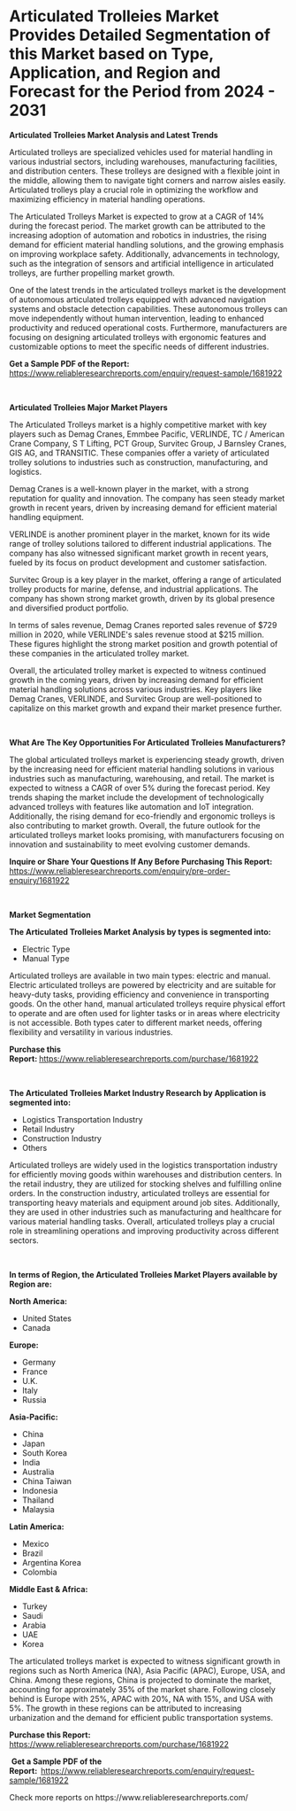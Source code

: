 <p><h1>Articulated Trolleies Market Provides Detailed Segmentation of this Market based on Type, Application, and Region and Forecast for the Period from 2024 - 2031</h1></p><p><strong>Articulated Trolleies Market Analysis and Latest Trends</strong></p>
<p><p>Articulated trolleys are specialized vehicles used for material handling in various industrial sectors, including warehouses, manufacturing facilities, and distribution centers. These trolleys are designed with a flexible joint in the middle, allowing them to navigate tight corners and narrow aisles easily. Articulated trolleys play a crucial role in optimizing the workflow and maximizing efficiency in material handling operations.</p><p>The Articulated Trolleys Market is expected to grow at a CAGR of 14% during the forecast period. The market growth can be attributed to the increasing adoption of automation and robotics in industries, the rising demand for efficient material handling solutions, and the growing emphasis on improving workplace safety. Additionally, advancements in technology, such as the integration of sensors and artificial intelligence in articulated trolleys, are further propelling market growth.</p><p>One of the latest trends in the articulated trolleys market is the development of autonomous articulated trolleys equipped with advanced navigation systems and obstacle detection capabilities. These autonomous trolleys can move independently without human intervention, leading to enhanced productivity and reduced operational costs. Furthermore, manufacturers are focusing on designing articulated trolleys with ergonomic features and customizable options to meet the specific needs of different industries.</p></p>
<p><strong>Get a Sample PDF of the Report:&nbsp;</strong> <a href="https://www.reliableresearchreports.com/enquiry/request-sample/1681922">https://www.reliableresearchreports.com/enquiry/request-sample/1681922</a></p>
<p>&nbsp;</p>
<p><strong>Articulated Trolleies Major Market Players</strong></p>
<p><p>The Articulated Trolleys market is a highly competitive market with key players such as Demag Cranes, Emmbee Pacific, VERLINDE, TC / American Crane Company, S T Lifting, PCT Group, Survitec Group, J Barnsley Cranes, GIS AG, and TRANSITIC. These companies offer a variety of articulated trolley solutions to industries such as construction, manufacturing, and logistics.</p><p>Demag Cranes is a well-known player in the market, with a strong reputation for quality and innovation. The company has seen steady market growth in recent years, driven by increasing demand for efficient material handling equipment.</p><p>VERLINDE is another prominent player in the market, known for its wide range of trolley solutions tailored to different industrial applications. The company has also witnessed significant market growth in recent years, fueled by its focus on product development and customer satisfaction.</p><p>Survitec Group is a key player in the market, offering a range of articulated trolley products for marine, defense, and industrial applications. The company has shown strong market growth, driven by its global presence and diversified product portfolio.</p><p>In terms of sales revenue, Demag Cranes reported sales revenue of $729 million in 2020, while VERLINDE's sales revenue stood at $215 million. These figures highlight the strong market position and growth potential of these companies in the articulated trolley market.</p><p>Overall, the articulated trolley market is expected to witness continued growth in the coming years, driven by increasing demand for efficient material handling solutions across various industries. Key players like Demag Cranes, VERLINDE, and Survitec Group are well-positioned to capitalize on this market growth and expand their market presence further.</p></p>
<p>&nbsp;</p>
<p><strong>What Are The Key Opportunities For Articulated Trolleies Manufacturers?</strong></p>
<p><p>The global articulated trolleys market is experiencing steady growth, driven by the increasing need for efficient material handling solutions in various industries such as manufacturing, warehousing, and retail. The market is expected to witness a CAGR of over 5% during the forecast period. Key trends shaping the market include the development of technologically advanced trolleys with features like automation and IoT integration. Additionally, the rising demand for eco-friendly and ergonomic trolleys is also contributing to market growth. Overall, the future outlook for the articulated trolleys market looks promising, with manufacturers focusing on innovation and sustainability to meet evolving customer demands.</p></p>
<p><strong>Inquire or Share Your Questions If Any Before Purchasing This Report:</strong> <a href="https://www.reliableresearchreports.com/enquiry/pre-order-enquiry/1681922">https://www.reliableresearchreports.com/enquiry/pre-order-enquiry/1681922</a></p>
<p>&nbsp;</p>
<p><strong>Market Segmentation</strong></p>
<p><strong>The Articulated Trolleies Market Analysis by types is segmented into:</strong></p>
<p><ul><li>Electric Type</li><li>Manual Type</li></ul></p>
<p><p>Articulated trolleys are available in two main types: electric and manual. Electric articulated trolleys are powered by electricity and are suitable for heavy-duty tasks, providing efficiency and convenience in transporting goods. On the other hand, manual articulated trolleys require physical effort to operate and are often used for lighter tasks or in areas where electricity is not accessible. Both types cater to different market needs, offering flexibility and versatility in various industries.</p></p>
<p><strong>Purchase this Report:&nbsp;</strong><a href="https://www.reliableresearchreports.com/purchase/1681922">https://www.reliableresearchreports.com/purchase/1681922</a></p>
<p>&nbsp;</p>
<p><strong>The Articulated Trolleies Market Industry Research by Application is segmented into:</strong></p>
<p><ul><li>Logistics Transportation Industry</li><li>Retail Industry</li><li>Construction Industry</li><li>Others</li></ul></p>
<p><p>Articulated trolleys are widely used in the logistics transportation industry for efficiently moving goods within warehouses and distribution centers. In the retail industry, they are utilized for stocking shelves and fulfilling online orders. In the construction industry, articulated trolleys are essential for transporting heavy materials and equipment around job sites. Additionally, they are used in other industries such as manufacturing and healthcare for various material handling tasks. Overall, articulated trolleys play a crucial role in streamlining operations and improving productivity across different sectors.</p></p>
<p>&nbsp;</p>
<p><strong>In terms of Region, the Articulated Trolleies Market Players available by Region are:</strong></p>
<p>
    <p> <strong> North America: </strong>
        <ul>
            <li>United States</li>
            <li>Canada</li>
        </ul>
        </p> 
    <p> <strong> Europe: </strong>
        <ul>
            <li>Germany</li>
            <li>France</li>
            <li>U.K.</li>
            <li>Italy</li>
            <li>Russia</li>
        </ul>
        </p> 
    <p> <strong> Asia-Pacific: </strong>
        <ul>
            <li>China</li>
            <li>Japan</li>
            <li>South Korea</li>
            <li>India</li>
            <li>Australia</li>
            <li>China Taiwan</li>
            <li>Indonesia</li>
            <li>Thailand</li>
            <li>Malaysia</li>
        </ul>
        </p> 
    <p> <strong> Latin America: </strong>
        <ul>
            <li>Mexico</li>
            <li>Brazil</li>
            <li>Argentina Korea</li>
            <li>Colombia</li>
        </ul>
        </p> 
    <p> <strong> Middle East & Africa: </strong>
        <ul>
            <li>Turkey</li>
            <li>Saudi</li>
            <li>Arabia</li>
            <li>UAE</li>
            <li>Korea</li>
        </ul>
    </p>
    </p>
<p><p>The articulated trolleys market is expected to witness significant growth in regions such as North America (NA), Asia Pacific (APAC), Europe, USA, and China. Among these regions, China is projected to dominate the market, accounting for approximately 35% of the market share. Following closely behind is Europe with 25%, APAC with 20%, NA with 15%, and USA with 5%. The growth in these regions can be attributed to increasing urbanization and the demand for efficient public transportation systems.</p></p>
<p><strong>Purchase this Report: </strong><a href="https://www.reliableresearchreports.com/purchase/1681922">https://www.reliableresearchreports.com/purchase/1681922</a></p>
<p>&nbsp;<strong>Get a Sample PDF of the Report:&nbsp;&nbsp;</strong><a href="https://www.reliableresearchreports.com/enquiry/request-sample/1681922">https://www.reliableresearchreports.com/enquiry/request-sample/1681922</a></p>
<p><strong></strong></p>
<p>Check more reports on https://www.reliableresearchreports.com/</p>